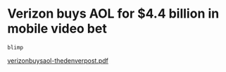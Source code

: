 # Verizon buys AOL for $4.4 billion in mobile video bet

`blimp`

[verizonbuysaol-thedenverpost.pdf](./file/verizonbuysaol-thedenverpost.pdf)
